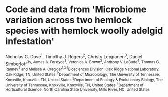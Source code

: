 # Code and data from 'Microbiome variation across two hemlock species with hemlock woolly adelgid infestation'

Nicholas C. Dove<sup>1</sup>, Timothy J. Rogers<sup>2</sup>, Christy Leppanen<sup>3</sup>, Daniel Simberloff<sup>3v, James A. Fordyce<sup>3</sup>, Veronica A. Brown<sup>3</sup>, Anthony V. LeBude<sup>4</sup>, Thomas G. Ranney<sup>4</sup> and Melissa A. Cregger<sup>1,3</sup>
<sup>1</sup>Biosciences Division, Oak Ridge National Laboratory, Oak Ridge, TN, United States
<sup>2</sup>Department of Microbiology, The University of Tennessee, Knoxville, Knoxville, TN, United States
<sup>3</sup>Department of Ecology & Evolutionary Biology, The University of Tennessee, Knoxville, Knoxville, TN, United States
<sup>4</sup>Department of Horticultural Science, North Carolina State University, Mills River, NC, United States

